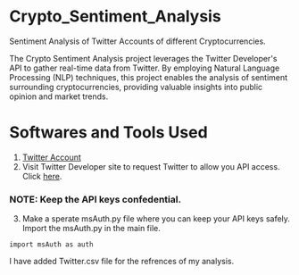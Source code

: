 # Crypto_Sentiment_Analysis
Sentiment Analysis of Twitter Accounts of different Cryptocurrencies.

The Crypto Sentiment Analysis project leverages the Twitter Developer's API to gather real-time data from Twitter. By employing Natural Language Processing (NLP) techniques, this project enables the analysis of sentiment surrounding cryptocurrencies, providing valuable insights into public opinion and market trends.

# Softwares and Tools Used

1. [Twitter Account](https://twitter.com)
2. Visit Twitter Developer site to request Twitter to allow you API access. Click [here](https://developer.twitter.com/en).
### NOTE: Keep the API keys confedential.
3. Make a sperate msAuth.py file where you can keep your API keys safely.
Import the msAuth.py in the main file.


```
import msAuth as auth
```

I have added Twitter.csv file for the refrences of my analysis.


